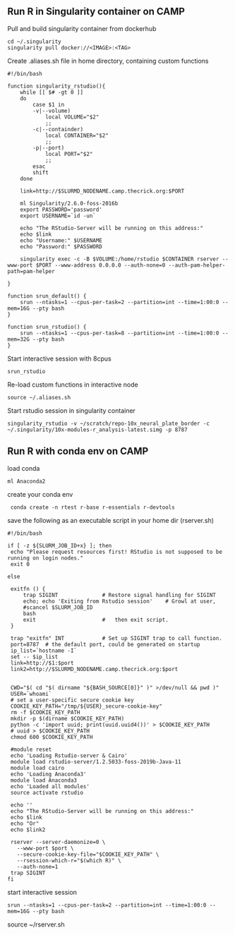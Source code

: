 ## Run R in Singularity container on CAMP

Pull and build singularity container from dockerhub

```
cd ~/.singularity
singularity pull docker://<IMAGE>:<TAG>
```

Create .aliases.sh file in home directory, containing custom functions
```
#!/bin/bash

function singularity_rstudio(){
	while [[ $# -gt 0 ]]
	do
	    case $1 in
	    -v|--volume)
	        local VOLUME="$2"
	        ;;
	    -c|--containder)
	        local CONTAINER="$2"
	        ;;
	   	-p|--port)
	        local PORT="$2"
	        ;;
	    esac
	    shift
	done

	link=http://$SLURMD_NODENAME.camp.thecrick.org:$PORT

	ml Singularity/2.6.0-foss-2016b
	export PASSWORD='password'
	export USERNAME=`id -un`

	echo "The RStudio-Server will be running on this address:"
	echo $link
	echo "Username:" $USERNAME
	echo "Password:" $PASSWORD

	singularity exec -c -B $VOLUME:/home/rstudio $CONTAINER rserver --www-port $PORT --www-address 0.0.0.0 --auth-none=0 --auth-pam-helper-path=pam-helper

}

function srun_default() {
	srun --ntasks=1 --cpus-per-task=2 --partition=int --time=1:00:0 --mem=16G --pty bash
}

function srun_rstudio() {
	srun --ntasks=1 --cpus-per-task=8 --partition=int --time=1:00:0 --mem=32G --pty bash
}
```

Start interactive session with 8cpus
```
srun_rstudio
```

Re-load custom functions in interactive node
```
source ~/.aliases.sh
```

Start rstudio session in singularity container
```
singularity_rstudio -v ~/scratch/repo-10x_neural_plate_border -c ~/.singularity/10x-modules-r_analysis-latest.simg -p 8787
```



## Run R with conda env on CAMP

 load conda
 ```
 ml Anaconda2
```


create your conda env
```
 conda create -n rtest r-base r-essentials r-devtools

```


 save the following as an executable script in your home dir (rserver.sh)
 ```
#!/bin/bash

if [ -z ${SLURM_JOB_ID+x} ]; then
  echo "Please request resources first! RStudio is not supposed to be running on login nodes."
  exit 0

else

  exitfn () {
      trap SIGINT              # Restore signal handling for SIGINT
      echo; echo 'Exiting from Rstudio session'    # Growl at user,
      #scancel $SLURM_JOB_ID
	  bash
	  exit                     #   then exit script.
  }

  trap "exitfn" INT            # Set up SIGINT trap to call function. 
  port=8787  # the default port, could be generated on startup
  ip_list=`hostname -I`
  set -- $ip_list
  link=http://$1:$port
  link2=http://$SLURMD_NODENAME.camp.thecrick.org:$port
  
  
  CWD="$( cd "$( dirname "${BASH_SOURCE[0]}" )" >/dev/null && pwd )"
  USER=`whoami`
  # set a user-specific secure cookie key
  COOKIE_KEY_PATH="/tmp/${USER}_secure-cookie-key"
  rm -f $COOKIE_KEY_PATH
  mkdir -p $(dirname $COOKIE_KEY_PATH)  
  python -c 'import uuid; print(uuid.uuid4())' > $COOKIE_KEY_PATH
  # uuid > $COOKIE_KEY_PATH
  chmod 600 $COOKIE_KEY_PATH
  
  #module reset
  echo 'Loading Rstudio-server & Cairo'
  module load rstudio-server/1.2.5033-foss-2019b-Java-11
  module load cairo
  echo 'Loading Anaconda3'
  module load Anaconda3
  echo 'Loaded all modules'
  source activate rstudio

  echo ''
  echo "The RStudio-Server will be running on this address:"
  echo $link
  echo "Or"
  echo $link2

  rserver --server-daemonize=0 \
	--www-port $port \
	--secure-cookie-key-file="$COOKIE_KEY_PATH" \
	--rsession-which-r="$(which R)" \
	--auth-none=1
  trap SIGINT
fi
```

start interactive session
```
srun --ntasks=1 --cpus-per-task=2 --partition=int --time=1:00:0 --mem=16G --pty bash
```

source ~/rserver.sh

